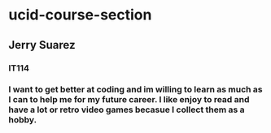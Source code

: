 # ucid-course-section
## Jerry Suarez
### IT114 
### I want to get better at coding and im willing to learn as much as I can to help me for my future career. I like enjoy to read and have a lot or retro video games becasue I collect them as a hobby. 